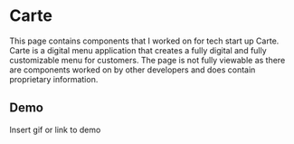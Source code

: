 
# Carte

This page contains components that I worked on for tech start up Carte. Carte is a digital menu application that creates a fully digital and fully customizable menu for customers. The page is not fully viewable as there are components worked on by other developers and does contain proprietary information.


## Demo

Insert gif or link to demo

